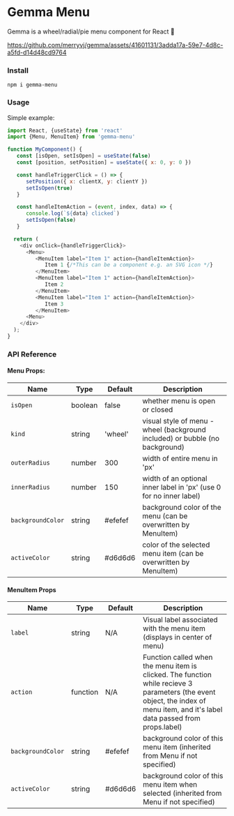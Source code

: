# Gemma Menu

Gemma is a wheel/radial/pie menu component for React 🍭


https://github.com/merryvj/gemma/assets/41601131/3adda17a-59e7-4d8c-a5fd-d14d48cd9764



### Install

```
npm i gemma-menu
```

### Usage

Simple example:

```javascript
import React, {useState} from 'react'
import {Menu, MenuItem} from 'gemma-menu'

function MyComponent() {
   const [isOpen, setIsOpen] = useState(false)
   const [position, setPosition] = useState({ x: 0, y: 0 })

   const handleTriggerClick = () => {
      setPosition({ x: clientX, y: clientY })
      setIsOpen(true)
   }

   const handleItemAction = (event, index, data) => {
      console.log(`${data} clicked`)
      setIsOpen(false)
   }

  return (
    <div onClick={handleTriggerClick}>
      <Menu>
         <MenuItem label="Item 1" action={handleItemAction}>
            Item 1 {/*This can be a component e.g. an SVG icon */}
         </MenuItem>
         <MenuItem label="Item 1" action={handleItemAction}>
            Item 2
         </MenuItem>
         <MenuItem label="Item 1" action={handleItemAction}>
            Item 3
         </MenuItem>
      <Menu>
    </div>
  );
}
```

### API Reference

#### Menu Props:

| Name              | Type    | Default | Description                                                                  |
| ----------------- | ------- | ------- | ---------------------------------------------------------------------------- |
| `isOpen`          | boolean | false   | whether menu is open or closed                                               |
| `kind`            | string  | 'wheel' | visual style of menu - wheel (background included) or bubble (no background) |
| `outerRadius`     | number  | 300     | width of entire menu in 'px'                                                 |
| `innerRadius`     | number  | 150     | width of an optional inner label in 'px' (use 0 for no inner label)          |
| `backgroundColor` | string  | #efefef | background color of the menu (can be overwritten by MenuItem)                |
| `activeColor`     | string  | #d6d6d6 | color of the selected menu item (can be overwritten by MenuItem)             |

#### MenuItem Props

| Name              | Type     | Default | Description                                                                                                                                                                    |
| ----------------- | -------- | ------- | ------------------------------------------------------------------------------------------------------------------------------------------------------------------------------ |
| `label`           | string   | N/A     | Visual label associated with the menu item (displays in center of menu)                                                                                                        |
| `action`          | function | N/A     | Function called when the menu item is clicked. The function while recieve 3 parameters (the event object, the index of menu item, and it's label data passed from props.label) |
| `backgroundColor` | string   | #efefef | background color of this menu item (inherited from Menu if not specified)                                                                                                      |
| `activeColor`     | string   | #d6d6d6 | background color of this menu item when selected (inherited from Menu if not specified)                                                                                        |
